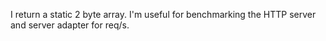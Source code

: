 I return a static 2 byte array. I'm useful for benchmarking the HTTP server and server adapter for req/s.